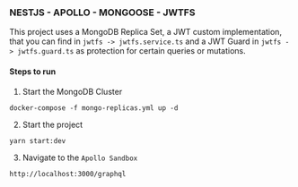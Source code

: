 ### NESTJS - APOLLO - MONGOOSE - JWTFS

This project uses a MongoDB Replica Set, a JWT custom implementation, that you can find in `jwtfs -> jwtfs.service.ts` and a JWT Guard in `jwtfs -> jwtfs.guard.ts` as protection for certain queries or mutations.

#### Steps to run

1. Start the MongoDB Cluster

```shell
docker-compose -f mongo-replicas.yml up -d
```

2. Start the project

```shell
yarn start:dev
```

3. Navigate to the `Apollo Sandbox`

```text
http://localhost:3000/graphql
```
